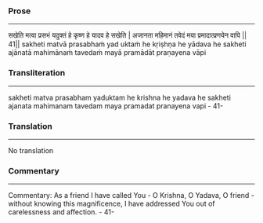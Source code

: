 ### Prose 
 --- 
सखेति मत्वा प्रसभं यदुक्तं
हे कृष्ण हे यादव हे सखेति |
अजानता महिमानं तवेदं
मया प्रमादात्प्रणयेन वापि || 41||
sakheti matvā prasabhaṁ yad uktaṁ
he kṛiṣhṇa he yādava he sakheti
ajānatā mahimānaṁ tavedaṁ
mayā pramādāt praṇayena vāpi

### Transliteration 
 --- 
sakheti matva prasabham yaduktam he krishna he yadava he sakheti ajanata mahimanam tavedam maya pramadat pranayena vapi - 41-

### Translation 
 --- 
No translation

### Commentary 
 --- 
Commentary: As a friend I have called You - O Krishna, O Yadava, O friend - without knowing this magnificence, I have addressed You out of carelessness and affection. - 41-